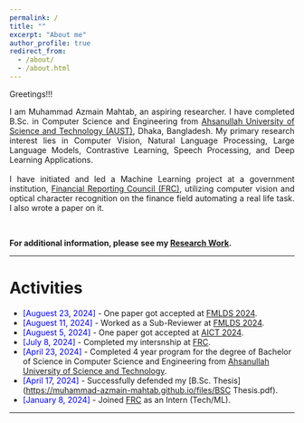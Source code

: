 ```yaml
---
permalink: /
title: ""
excerpt: "About me"
author_profile: true
redirect_from: 
  - /about/
  - /about.html
---
```


Greetings!!!

<div style="text-align: justify"> 

I am Muhammad Azmain Mahtab, an aspiring researcher. I have completed B.Sc. in Computer Science and Engineering from <a href="http://aust.edu/">Ahsanullah University of Science and Technology (AUST)</a>, Dhaka, Bangladesh. My primary research interest lies in Computer Vision, Natural Language Processing, Large Language Models, Contrastive Learning, Speech Processing, and Deep Learning Applications.
<br />
<br/>
I have initiated and led a Machine Learning project at a government institution, <a href="https://frc.gov.bd/">Financial Reporting Council (FRC)</a>, utilizing computer vision and optical character recognition on the finance field automating a real life task. I also wrote a paper on it.

</div>
<br/>

**For additional information, please see my [Research Work](https://muhammad-azmain-mahtab.github.io/research/).**

<!-- **For additional information, please see the [CV](https://muhammad-azmain-mahtab.github.io/) and [Research Work](https://muhammad-azmain-mahtab.github.io/research/).** -->

-----------


# Activities 

* <span style="color:Blue"> [Auguest 23, 2024]  </span> - One paper got accepted at [FMLDS 2024](https://fmlds.org/).
* <span style="color:Blue"> [Auguest 11, 2024]  </span> - Worked as a Sub-Reviewer at [FMLDS 2024](https://fmlds.org/).
* <span style="color:Blue"> [Auguest 5, 2024]  </span> - One paper got accepted at [AICT 2024](https://www.aict.info/?csc=2024).
* <span style="color:Blue"> [July 8, 2024]  </span> - Completed my intersnship at [FRC](https://frc.gov.bd/).
* <span style="color:Blue"> [April 23, 2024]  </span> - Completed 4 year program for the degree of Bachelor of Science in Computer Science and Engineering from [Ahsanullah University of Science and Technology](http://aust.edu/).
* <span style="color:Blue"> [April 17, 2024]  </span> - Successfully defended my [B.Sc. Thesis](https://muhammad-azmain-mahtab.github.io/files/BSC Thesis.pdf).
* <span style="color:Blue"> [January 8, 2024]  </span> - Joined [FRC](https://frc.gov.bd/) as an Intern (Tech/ML).

<!-- <script type="text/javascript" src="//rf.revolvermaps.com/0/0/8.js?i=52vxgbx02tg&amp;m=0&amp;c=ff0000&amp;cr1=ffffff&amp;f=arial&amp;l=33" async="async"></script> -->

-----------



